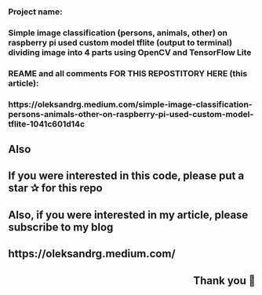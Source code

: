 <h3 align="left">Project name:</h3>
<h3 align="left">Simple image classification (persons, animals, other) on raspberry pi used custom model tflite (output to terminal) dividing image into 4 parts using OpenCV and TensorFlow Lite </h3>



<h3 align="left">REAME and all comments FOR THIS REPOSTITORY HERE (this article): </h3>
<h3 align="left">https://oleksandrg.medium.com/simple-image-classification-persons-animals-other-on-raspberry-pi-used-custom-model-tflite-1041c601d14c </h3>



<h2 align="left">Also</h2>
<h2 align="left">If you were interested in this code, please put a star ✰ for this repo </h2>
<h2 align="left">Also, if you were interested in my article, please subscribe to my blog </h2>
<h2 align="left"> https://oleksandrg.medium.com/ </h2>

<h2 align="right">Thank you 🙂</h2>

